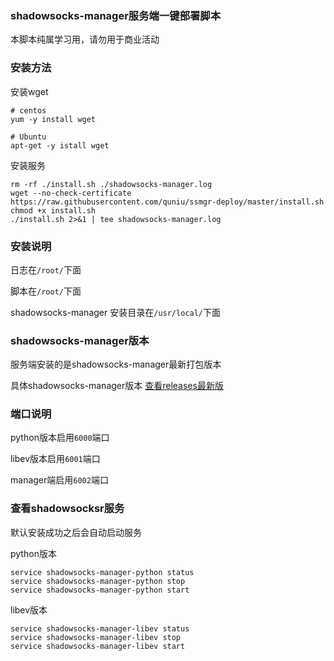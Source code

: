 ### shadowsocks-manager服务端一键部署脚本

本脚本纯属学习用，请勿用于商业活动


### 安装方法

安装wget
```
# centos
yum -y install wget

# Ubuntu
apt-get -y istall wget
```

安装服务
```
rm -rf ./install.sh ./shadowsocks-manager.log
wget --no-check-certificate https://raw.githubusercontent.com/quniu/ssmgr-deploy/master/install.sh
chmod +x install.sh
./install.sh 2>&1 | tee shadowsocks-manager.log
```

### 安装说明
日志在`/root/`下面

脚本在`/root/`下面

shadowsocks-manager 安装目录在`/usr/local/`下面



### shadowsocks-manager版本

服务端安装的是shadowsocks-manager最新打包版本

具体shadowsocks-manager版本 [查看releases最新版](https://github.com/quniu/shadowsocks-manager/releases)



### 端口说明
python版本启用`6000`端口

libev版本启用`6001`端口

manager端启用`6002`端口



### 查看shadowsocksr服务

默认安装成功之后会自动启动服务

python版本
```
service shadowsocks-manager-python status
service shadowsocks-manager-python stop
service shadowsocks-manager-python start
```

libev版本
```
service shadowsocks-manager-libev status
service shadowsocks-manager-libev stop
service shadowsocks-manager-libev start
```
